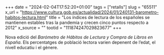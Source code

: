 +++
date = "2024-02-04T17:52:20+01:00"
tags = ["retalls"]
slug = "65511"
x_url = "https://www.cultura.gob.es/actualidad/2024/01/240131-barometro-habitos-lectura.html"
title = "Los índices de lectura de los españoles se mantienen estables tras la pandemia y crecen cinco puntos respecto a 2012"
x_source = ""
tootid = "111874247029823677"
+++

Nova edició del *Barómetro de Hábitos de Lectura y Compra de Libros en España*. Els percentatges de població lectora varien depenent de l’edat, el nivell educatiu i el gènere.
